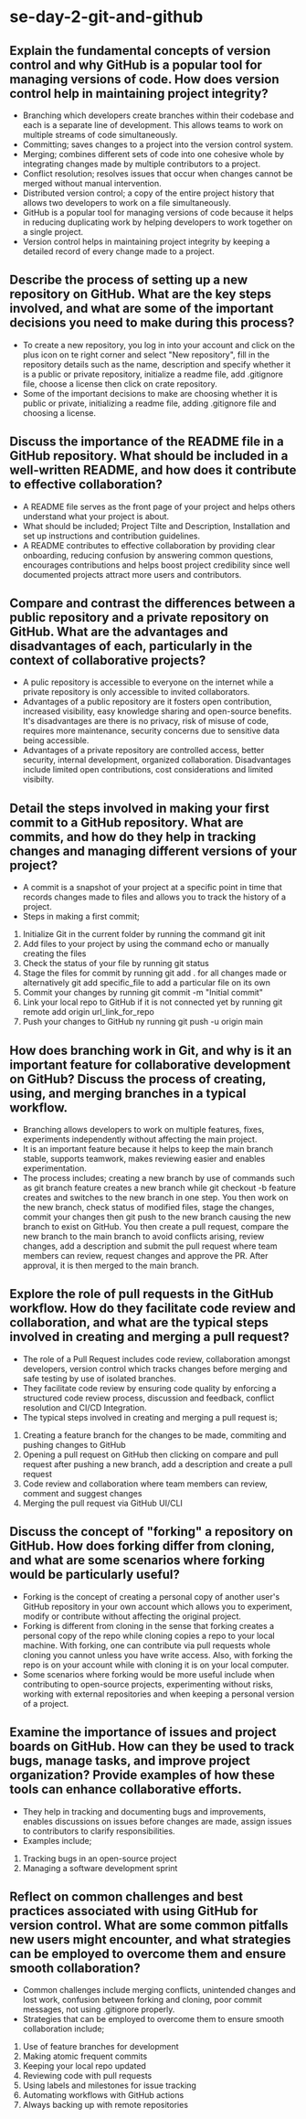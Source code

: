 # se-day-2-git-and-github
## Explain the fundamental concepts of version control and why GitHub is a popular tool for managing versions of code. How does version control help in maintaining project integrity?
- Branching which developers create branches within their codebase and each is a separate line of development. This allows teams to work on multiple streams of code simultaneously.
- Committing; saves changes to a project into the version control system.
- Merging; combines different sets of code into one cohesive whole by integrating changes made by multiple contributors to a project.
- Conflict resolution; resolves issues that occur when changes cannot be merged without manual intervention.
- Distributed version control; a copy of the entire project history that allows two developers to work on a file simultaneously.
- GitHub is a popular tool for managing versions of code because it helps in reducing duplicating work by helping developers to work together on a single project.
- Version control helps in maintaining project integrity by keeping a detailed record of every change made to a project.
  
## Describe the process of setting up a new repository on GitHub. What are the key steps involved, and what are some of the important decisions you need to make during this process?
- To create a new repository, you log in into your account and click on the plus icon on te right corner and select "New repository", fill in the repository details such as the name, description and specify whether it is a public or private repository, initialize a readme file, add .gitignore file, choose a license then click on crate repository.
- Some of the important decisions to make are choosing whether it is public or private, initializing a readme file, adding .gitignore file and choosing a license.

## Discuss the importance of the README file in a GitHub repository. What should be included in a well-written README, and how does it contribute to effective collaboration?
- A README file serves as the front page of your project and helps others understand what your project is about.
- What should be included; Project Tilte and Description, Installation and set up instructions and contribution guidelines.
- A README contributes to effective collaboration by providing clear onboarding, reducing confusion by answering common questions, encourages contributions and helps boost project credibility since well documented projects attract more users and contributors.

## Compare and contrast the differences between a public repository and a private repository on GitHub. What are the advantages and disadvantages of each, particularly in the context of collaborative projects?
- A pulic repository is accessible to everyone on the internet while a private repository is only accessible to invited collaborators.
- Advantages of a public repository are it fosters open contribution, increased visibility, easy knowledge sharing and open-source benefits. It's disadvantages are there is no privacy, risk of misuse of code, requires more maintenance, security concerns due to sensitive data being accessible.
- Advantages of a private repository are controlled access, better security, internal development, organized collaboration. Disadvantages include limited open contributions, cost considerations and limited visibilty.
  
## Detail the steps involved in making your first commit to a GitHub repository. What are commits, and how do they help in tracking changes and managing different versions of your project?
- A commit is a snapshot of your project at a specific point in time that records changes made to files and allows you to track the history of a project.
- Steps in making a first commit;
1. Initialize Git in the current folder by running the command git init
2. Add files to your project by using the command echo or manually creating the files
3. Check the status of your file by running git status
4. Stage the files for commit by running git add . for all changes made or alternatively git add specific_file to add a particular file on its own
5. Commit your changes by running git commit -m "Initial commit"
6. Link your local repo to GitHub if it is not connected yet by running git remote add origin url_link_for_repo
7. Push your changes to GitHub ny running git push -u origin main

## How does branching work in Git, and why is it an important feature for collaborative development on GitHub? Discuss the process of creating, using, and merging branches in a typical workflow.
- Branching allows developers to work on multiple features, fixes, experiments independently without affecting the main project.
- It is an important feature because it helps to keep the main branch stable, supports teamwork, makes reviewing easier and enables experimentation.
- The process includes; creating a new branch by use of commands such as git branch feature creates a new branch while git checkout -b feature creates and switches to the new branch in one step. You then work on the new branch, check status of modified files, stage the changes, commit your changes then git push to the new branch causing the new branch to exist on GitHub. You then create a pull request, compare the new branch to the main branch to avoid conflicts arising, review changes, add a description and submit the pull request where team members can review, request changes and approve the PR. After approval, it is then merged to the main branch.

## Explore the role of pull requests in the GitHub workflow. How do they facilitate code review and collaboration, and what are the typical steps involved in creating and merging a pull request?
- The role of a Pull Request includes code review, collaboration amongst developers, version control which tracks changes before merging and safe testing by use of isolated branches.
- They facilitate code review by ensuring code quality by enforcing a structured code review process, discussion and feedback, conflict resolution and CI/CD Integration.
- The typical steps involved in creating and merging a pull request is;
1. Creating a feature branch for the changes to be made, commiting and pushing changes to GitHub
2. Opening a pull request on GitHub then clicking on compare and pull request after pushing a new branch, add a description and create a pull request
3. Code review and collaboration where team members can review, comment and suggest changes
4. Merging the pull request via GitHub UI/CLI

## Discuss the concept of "forking" a repository on GitHub. How does forking differ from cloning, and what are some scenarios where forking would be particularly useful?
- Forking is the concept of creating a personal copy of another user's GitHub repository in your own account which allows you to experiment, modify or contribute without affecting the original project.
- Forking is different from cloning in the sense that forking creates a personal copy of the repo while cloning copies a repo to your local machine. With forking, one can contribute via pull requests whole cloning you cannot unless you have write access. Also, with forking the repo is on your account while with cloning it is on your local computer.
- Some scenarios where forking would be more useful include when contributing to open-source projects, experimenting without risks, working with external repositories and when keeping a personal version of a project.

## Examine the importance of issues and project boards on GitHub. How can they be used to track bugs, manage tasks, and improve project organization? Provide examples of how these tools can enhance collaborative efforts.
- They help in tracking and documenting bugs and improvements, enables discussions on issues before changes are made, assign issues to contributors to clarify responsibilities.
- Examples include;
1. Tracking bugs in an open-source project
2. Managing a software development sprint
   
## Reflect on common challenges and best practices associated with using GitHub for version control. What are some common pitfalls new users might encounter, and what strategies can be employed to overcome them and ensure smooth collaboration?
- Common challenges include merging conflicts, unintended changes and lost work, confusion between forking and cloning, poor commit messages, not using .gitignore properly.
- Strategies that can be employed to overcome them to ensure smooth collaboration include;
1. Use of feature branches for development
2. Making atomic frequent commits
3. Keeping your local repo updated
4. Reviewing code with pull requests
5. Using labels and milestones for issue tracking
6. Automating workflows with GitHub actions
7. Always backing up with remote repositories
